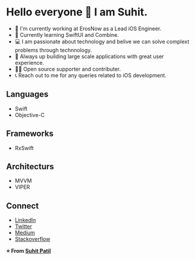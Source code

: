 # Hello everyone 👋 I am Suhit.

- 📱 I'm currently working at ErosNow as a Lead iOS Engineer.
- 🚀 Currently learning SwiftUI and Combine.
- 💻 I am passionate about technology and belive we can solve complext problems through technnology.
- 🎯 Always up building large scale applications with great user experience.
- 🙌🏻 Open source supporter and contributer.
- 📞 Reach out to me for any queries related to iOS development. 

## Languages
- Swift
- Objective-C

## Frameworks
- RxSwift

## Architecturs
- MVVM
- VIPER

## Connect
- [LinkedIn](https://www.linkedin.com/in/suhitt/) 
- [Twitter](https://twitter.com/suhit_patil)
- [Medium](https://medium.com/@suhit)
- [Stackoverflow](https://stackoverflow.com/users/1570808/suhit-patil)

**⭐️ From [Suhit Patil](https://github.com/suhitp)**

<!--
**suhitp/suhitp** is a ✨ _special_ ✨ repository because its `README.md` (this file) appears on your GitHub profile.

Here are some ideas to get you started:

- 🔭 I’m currently working on ...
- 🌱 I’m currently learning ...
- 👯 I’m looking to collaborate on ...
- 🤔 I’m looking for help with ...
- 💬 Ask me about ...
- 📫 How to reach me: ...
- 😄 Pronouns: ...
- ⚡ Fun fact: ...
-->
